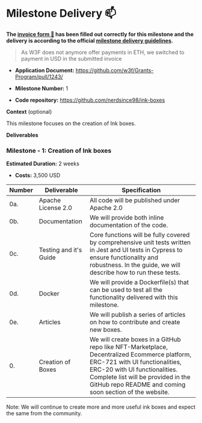 # Milestone Delivery :mailbox:



**The [invoice form :pencil:](https://docs.google.com/forms/d/e/1FAIpQLSfmNYaoCgrxyhzgoKQ0ynQvnNRoTmgApz9NrMp-hd8mhIiO0A/viewform) has been filled out correctly for this milestone and the delivery is according to the official [milestone delivery guidelines](https://github.com/w3f/Grants-Program/blob/master/docs/milestone-deliverables-guidelines.md).**  

> As W3F does not anymore offer payments in ETH, we switched to payment in USD in the submitted invoice


* **Application Document:** https://github.com/w3f/Grants-Program/pull/1243/

* **Milestone Number:**  1

* **Code repository:** https://github.com/nerdsince98/ink-boxes

**Context** (optional)

This milestone focuses on the creation of Ink boxes.


**Deliverables**


### Milestone - 1: Creation of Ink boxes


**Estimated Duration:** 2 weeks

*  **Costs:** 3,500 USD


| Number | Deliverable | Specification |
| ------------- | ------------- | ------------- |
| 0a. | Apache License 2.0 | All code will be published under Apache 2.0 |
| 0b. | Documentation | We will provide both inline documentation of the code. |
| 0c. | Testing and it's Guide | Core functions will be fully covered by comprehensive unit tests written in Jest and UI tests in Cypress to ensure functionality and robustness. In the guide, we will describe how to run these tests. |
| 0d. | Docker | We will provide a Dockerfile(s) that can be used to test all the functionality delivered with this milestone. |
| 0e. | Articles | We will publish a series of articles on how to contribute and create new boxes. |
| 0. | Creation of Boxes | We will create boxes in a GitHub repo like NFT-Marketplace, Decentralized Ecommerce platform, ERC-721 with UI functionalities, ERC-20 with UI functionalities. Complete list will be provided in the GitHub repo README and coming soon section of the website. |



Note: We will continue to create more and more useful ink boxes and expect the same from the community.
